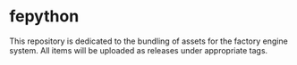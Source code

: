 # fepython

This repository is dedicated to the bundling of assets for the factory engine system. All items will be uploaded as releases under appropriate tags.

